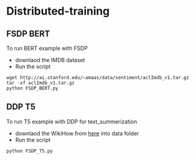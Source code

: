 # Distributed-training


## FSDP BERT

To run BERT example with FSDP
* downlaod the IMDB dataset 
* Run the script
```
wget http://ai.stanford.edu/~amaas/data/sentiment/aclImdb_v1.tar.gz 
tar -xf aclImdb_v1.tar.gz
python FSDP_BERT.py

```
## DDP T5

To run T5 example with DDP for text_summerization
* downlaod the WikiHow from [here](https://github.com/mahnazkoupaee/WikiHow-Dataset) into data folder
* Run the script
```
python FSDP_T5.py

```
